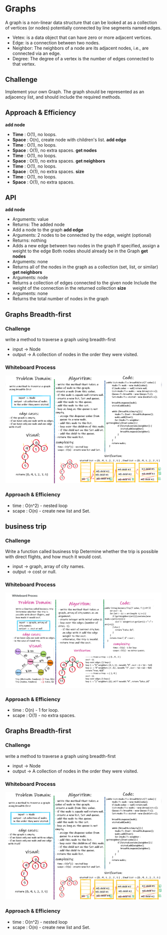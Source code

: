 # Graphs
A graph is a non-linear data structure that can be looked at as a collection of vertices (or nodes) potentially connected by line segments named edges.
- Vetex: is a data object that can have zero or more adjacent vertices.
- Edge: is a connection between two nodes.
- Neighbor: The neighbors of a node are its adjacent nodes, i.e., are connected via an edge.
- Degree: The degree of a vertex is the number of edges connected to that vertex.
## Challenge
Implement your own Graph. The graph should be represented as an adjacency list, and should include the required methods.
## Approach & Efficiency
**add node**
- **Time** : O(1), no loops.
- **Space** : O(n), create node with children's list.
  **add edge**
- **Time** : O(1), no loops.
- **Space** : O(1), no extra spaces.
  **get nodes**
- **Time** : O(1), no loops.
- **Space** : O(1), no extra spaces.
  **get neighbors**
- **Time** : O(1), no loops.
- **Space** : O(1), no extra spaces.
  **size**
- **Time** : O(1), no loops.
- **Space** : O(1), no extra spaces.
## API
**add node**
- Arguments: value
- Returns: The added node
- Add a node to the graph
  **add edge**
- Arguments: 2 nodes to be connected by the edge, weight (optional)
- Returns: nothing
- Adds a new edge between two nodes in the graph If specified, assign a weight to the edge Both nodes should already be in the Graph
  **get nodes**
- Arguments: none
- Returns all of the nodes in the graph as a collection (set, list, or similar)
  **get neighbors**
- Arguments: node
- Returns a collection of edges connected to the given node Include the weight of the connection in the returned collection
  **size**
- Arguments: none
- Returns the total number of nodes in the graph

## Graphs Breadth-first
### Challenge
write a method to traverse a graph using breadth-first
- input -> Node
- output -> A collection of nodes in the order they were visited.
### Whiteboard Process
![repeated-word](code36.PNG)
### Approach & Efficiency
- time : O(n^2) - nested loop
- scape : O(n) - create new list and Set.
## business trip
### Challenge
Write a function called business trip
Determine whether the trip is possible with direct flights, and how much it would cost.
- input -> graph, array of city names.
- output -> cost or null.
### Whiteboard Process
![repeated-word](codeee.jpg)
### Approach & Efficiency
- time : O(n) - 1 for loop.
- scape : O(1) - no extra spaces.

## Graphs Breadth-first
### Challenge
write a method to traverse a graph using breadth-first
- input -> Node
- output -> A collection of nodes in the order they were visited.
### Whiteboard Process
![repeated-word](code38.jpg)
### Approach & Efficiency
- time : O(n^2) - nested loop
- scape : O(n) - create new list and Set.